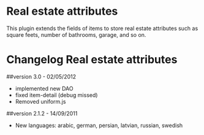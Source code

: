 Real estate attributes
======================

This plugin extends the fields of items to store real estate attributes such as square feets, number of bathrooms, garage, and so on.

Changelog Real estate attributes
================================

##version 3.0 - 02/05/2012

* implemented new DAO
* fixed item-detail (debug missed)
* Removed uniform.js

##version 2.1.2 - 14/09/2011

* New languages: arabic, german, persian, latvian, russian, swedish
